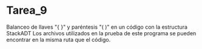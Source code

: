 # Tarea_9
Balanceo de llaves "{ }" y paréntesis "( )" en un código con la estructura StackADT
Los archivos utilizados en la prueba de este programa se pueden encontrar en la misma ruta que el código.
